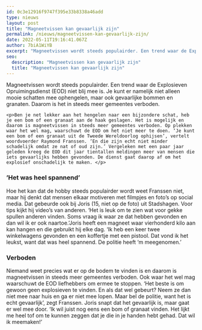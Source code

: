```yaml
---
id: 0c3e12916f9747f395e33b8338a46add
type: nieuws
layout: post
title: "Magneetvissen kan gevaarlijk zijn"
permalink: /nieuws/magneetvissen-kan-gevaarlijk-zijn/
date: 2022-05-11T19:16:41.067Z
author: 7biA1WiYB
excerpt: "Magneetvissen wordt steeds populairder. Een trend waar de Explosieven Opruimingsdienst (EOD) niet blij mee is. Je kunt er namelijk niet alleen mooie schatten mee ophengelen, maar ook gevaarlijke bommen en granaten. Daarom is het in steeds meer gemeentes verboden.   "
seo:
  description: "Magneetvissen kan gevaarlijk zijn"
  title: "Magneetvissen kan gevaarlijk zijn"
---
```

Magneetvissen wordt steeds populairder. Een trend waar de Explosieven Opruimingsdienst (EOD) niet blij mee is. Je kunt er namelijk niet alleen mooie schatten mee ophengelen, maar ook gevaarlijke bommen en granaten. Daarom is het in steeds meer gemeentes verboden.   

    <p>Ben je net lekker aan het hengelen naar een bijzondere schat, heb je een bom of een granaat aan de haak geslagen. Het is mogelijk en daarom is magneetvissen in steeds meer gemeentes verboden. Op plekken waar het wel mag, waarschuwt de EOD om het niet meer te doen. ‘Je kunt een bom of een granaat uit de Tweede Wereldoorlog ophijsen’, vertelt woordvoerder Raymond Franssen. ‘En die zijn echt niet minder schadelijk omdat ze nat of oud zijn.’ Vergeleken met een paar jaar geleden kreeg de EOD dit jaar tientallen meldingen meer van mensen die iets gevaarlijks hebben gevonden. De dienst gaat daarop af om het explosief onschadelijk te maken. </p>
<h3>’Het was heel spannend’ </h3>
<p>Hoe het kan dat de hobby steeds populairder wordt weet Franssen niet, maar hij denkt dat mensen elkaar motiveren met filmpjes en foto’s op social media. Dat gebeurde ook bij Joris (15, niet op de foto) uit Stadshagen. Voor tips kijkt hij video’s van anderen. ‘Het is leuk om te zien wat voor gekke spullen anderen vinden. Soms vraag ik waar ze dat hebben gevonden en dan wil ik er ook naartoe.’Joris heeft een magneet waar vierhonderd kilo aan kan hangen en die gebruikt hij elke dag. ‘Ik heb een keer twee winkelwagens gevonden en een koffertje met een pistool. Dat vond ik het leukst, want dat was heel spannend. De politie heeft ‘m meegenomen.’ </p>
<h3>Verboden </h3>
<p>Niemand weet precies wat er op de bodem te vinden is en daarom is magneetvissen in steeds meer gemeentes verboden. Ook waar het wel mag waarschuwt de EOD liefhebbers om ermee te stoppen. ‘Het beste is om gewoon geen explosieven te vinden. En als dat wel gebeurt? Neem ze dan niet mee naar huis en ga er niet mee lopen. Maar bel de politie, want het is echt gevaarlijk’, zegt Franssen. Joris snapt dat het gevaarlijk is, maar gaat er wel mee door. ‘Ik wil juist nog eens een bom of granaat vinden. Het lijkt me heel tof om te kunnen zeggen dat je die in je handen hebt gehad. Dat wil ik meemaken!’ </p>  
